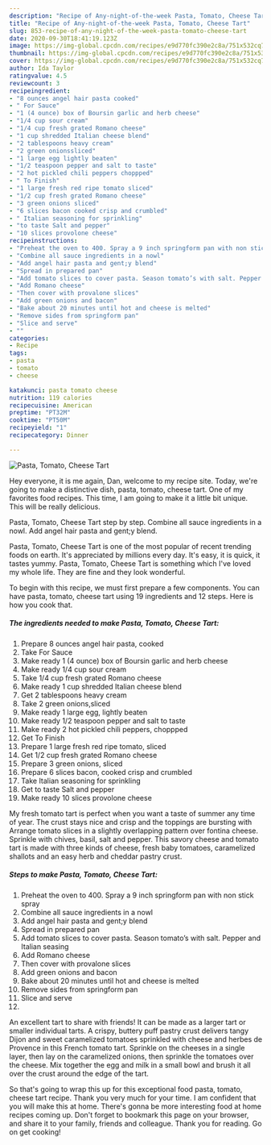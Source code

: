 ```yaml
---
description: "Recipe of Any-night-of-the-week Pasta, Tomato, Cheese Tart"
title: "Recipe of Any-night-of-the-week Pasta, Tomato, Cheese Tart"
slug: 853-recipe-of-any-night-of-the-week-pasta-tomato-cheese-tart
date: 2020-09-30T18:41:19.123Z
image: https://img-global.cpcdn.com/recipes/e9d770fc390e2c8a/751x532cq70/pasta-tomato-cheese-tart-recipe-main-photo.jpg
thumbnail: https://img-global.cpcdn.com/recipes/e9d770fc390e2c8a/751x532cq70/pasta-tomato-cheese-tart-recipe-main-photo.jpg
cover: https://img-global.cpcdn.com/recipes/e9d770fc390e2c8a/751x532cq70/pasta-tomato-cheese-tart-recipe-main-photo.jpg
author: Ida Taylor
ratingvalue: 4.5
reviewcount: 3
recipeingredient:
- "8 ounces angel hair pasta cooked"
- " For Sauce"
- "1 (4 ounce) box of Boursin garlic and herb cheese"
- "1/4 cup sour cream"
- "1/4 cup fresh grated Romano cheese"
- "1 cup shredded Italian cheese blend"
- "2 tablespoons heavy cream"
- "2 green onionssliced"
- "1 large egg lightly beaten"
- "1/2 teaspoon pepper and salt to taste"
- "2 hot pickled chili peppers choppped"
- " To Finish"
- "1 large fresh red ripe tomato sliced"
- "1/2 cup fresh grated Romano cheese"
- "3 green onions sliced"
- "6 slices bacon cooked crisp and crumbled"
- " Italian seasoning for sprinkling"
- "to taste Salt and pepper"
- "10 slices provolone cheese"
recipeinstructions:
- "Preheat the oven to 400. Spray a 9 inch springform pan with non stick spray"
- "Combine all sauce ingredients in a nowl"
- "Add angel hair pasta and gent;y blend"
- "Spread in prepared pan"
- "Add tomato slices to cover pasta. Season tomato’s with salt. Pepper and Italian seasing"
- "Add Romano cheese"
- "Then cover with provalone slices"
- "Add green onions and bacon"
- "Bake about 20 minutes until hot and cheese is melted"
- "Remove sides from springform pan"
- "Slice and serve"
- ""
categories:
- Recipe
tags:
- pasta
- tomato
- cheese

katakunci: pasta tomato cheese 
nutrition: 119 calories
recipecuisine: American
preptime: "PT32M"
cooktime: "PT50M"
recipeyield: "1"
recipecategory: Dinner

---
```



![Pasta, Tomato, Cheese Tart](https://img-global.cpcdn.com/recipes/e9d770fc390e2c8a/751x532cq70/pasta-tomato-cheese-tart-recipe-main-photo.jpg)

Hey everyone, it is me again, Dan, welcome to my recipe site. Today, we're going to make a distinctive dish, pasta, tomato, cheese tart. One of my favorites food recipes. This time, I am going to make it a little bit unique. This will be really delicious.

Pasta, Tomato, Cheese Tart step by step. Combine all sauce ingredients in a nowl. Add angel hair pasta and gent;y blend.

Pasta, Tomato, Cheese Tart is one of the most popular of recent trending foods on earth. It's appreciated by millions every day. It's easy, it is quick, it tastes yummy. Pasta, Tomato, Cheese Tart is something which I've loved my whole life. They are fine and they look wonderful.


To begin with this recipe, we must first prepare a few components. You can have pasta, tomato, cheese tart using 19 ingredients and 12 steps. Here is how you cook that.

<!--inarticleads1-->

##### The ingredients needed to make Pasta, Tomato, Cheese Tart:

1. Prepare 8 ounces angel hair pasta, cooked
1. Take  For Sauce
1. Make ready 1 (4 ounce) box of Boursin garlic and herb cheese
1. Make ready 1/4 cup sour cream
1. Take 1/4 cup fresh grated Romano cheese
1. Make ready 1 cup shredded Italian cheese blend
1. Get 2 tablespoons heavy cream
1. Take 2 green onions,sliced
1. Make ready 1 large egg, lightly beaten
1. Make ready 1/2 teaspoon pepper and salt to taste
1. Make ready 2 hot pickled chili peppers, choppped
1. Get  To Finish
1. Prepare 1 large fresh red ripe tomato, sliced
1. Get 1/2 cup fresh grated Romano cheese
1. Prepare 3 green onions, sliced
1. Prepare 6 slices bacon, cooked crisp and crumbled
1. Take  Italian seasoning for sprinkling
1. Get to taste Salt and pepper
1. Make ready 10 slices provolone cheese


My fresh tomato tart is perfect when you want a taste of summer any time of year. The crust stays nice and crisp and the toppings are bursting with Arrange tomato slices in a slightly overlapping pattern over fontina cheese. Sprinkle with chives, basil, salt and pepper. This savory cheese and tomato tart is made with three kinds of cheese, fresh baby tomatoes, caramelized shallots and an easy herb and cheddar pastry crust. 

<!--inarticleads2-->

##### Steps to make Pasta, Tomato, Cheese Tart:

1. Preheat the oven to 400. Spray a 9 inch springform pan with non stick spray
1. Combine all sauce ingredients in a nowl
1. Add angel hair pasta and gent;y blend
1. Spread in prepared pan
1. Add tomato slices to cover pasta. Season tomato’s with salt. Pepper and Italian seasing
1. Add Romano cheese
1. Then cover with provalone slices
1. Add green onions and bacon
1. Bake about 20 minutes until hot and cheese is melted
1. Remove sides from springform pan
1. Slice and serve
1. 


An excellent tart to share with friends! It can be made as a larger tart or smaller individual tarts. A crispy, buttery puff pastry crust delivers tangy Dijon and sweet caramelized tomatoes sprinkled with cheese and herbes de Provence in this French tomato tart. Sprinkle on the cheeses in a single layer, then lay on the caramelized onions, then sprinkle the tomatoes over the cheese. Mix together the egg and milk in a small bowl and brush it all over the crust around the edge of the tart. 

So that's going to wrap this up for this exceptional food pasta, tomato, cheese tart recipe. Thank you very much for your time. I am confident that you will make this at home. There's gonna be more interesting food at home recipes coming up. Don't forget to bookmark this page on your browser, and share it to your family, friends and colleague. Thank you for reading. Go on get cooking!
